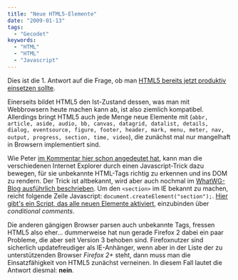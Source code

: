 ```yaml
---
title: "Neue HTML5-Elemente"
date: "2009-01-13"
tags:
  - "Gecodet"
keywords:
  - "HTML"
  - "HTML"
  - "Javascript"
---
```


Dies ist die 1. Antwort auf die Frage, ob man [HTML5 bereits jetzt produktiv einsetzen sollte](/codecandies/2009/01/12/html5-im-produktiven-einsatz/).

Einerseits bildet HTML5 den Ist-Zustand dessen, was man mit Webbrowsern heute machen kann ab, ist also ziemlich kompatibel. Allerdings bringt HTML5 auch jede Menge neue Elemente mit (`abbr, article, aside, audio, bb, canvas, datagrid, datalist, details, dialog, eventsource, figure, footer, header, mark, menu, meter, nav, output, progress, section, time, video`), die zunächst mal nur mangelhaft in Browsern implementiert sind.

Wie Peter [im Kommentar hier schon angedeutet hat](/codecandies/2009/01/12/html5-im-produktiven-einsatz/#comment-8197), kann man die verschiedenen Internet Explorer durch einen Javascript-Trick dazu bewegen, für sie unbekannte HTML-Tags richtig zu erkennen und ins DOM zu rendern. Der Trick ist altbekannt, wird aber auch nochmal im [WhatWG-Blog ausführlich beschrieben](http://blog.whatwg.org/supporting-new-elements-in-ie). Um den `<section>` im IE bekannt zu machen, reicht folgende Zeile Javascript: `document.createElement("section");`. [Hier gibt's ein Script, das alle neuen Elemente aktiviert](http://remysharp.com/2009/01/07/html5-enabling-script/), einzubinden über _conditional comments_.

Die anderen gängigen Browser parsen auch unbekannte Tags, fressen HTML5 also eher… dummerweise hat nun gerade Firefox 2 dabei ein paar Probleme, die aber seit Version 3 behoben sind. Firefoxnutzer sind sicherlich updatefreudiger als IE-Anhänger, wenn aber in der Liste der zu unterstützenden Browser _Firefox 2+_ steht, dann muss man die Einsatzfähigkeit von HTML5 zunächst verneinen. In diesem Fall lautet die Antwort diesmal: **nein**.
